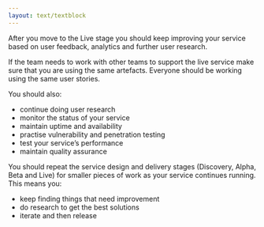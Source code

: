 ```yaml
---
layout: text/textblock
---
```


After you move to the Live stage you should keep improving your service based on user feedback, analytics and further user research.

If the team needs to work with other teams to support the live service make sure that you are using the same artefacts. Everyone should be working using the same user stories.

You should also:
- continue doing user research
- monitor the status of your service
- maintain uptime and availability
- practise vulnerability and penetration testing
- test your service’s performance
- maintain quality assurance

You should repeat the service design and delivery stages (Discovery, Alpha, Beta and Live) for smaller pieces of work as your service continues running. This means you:
- keep finding things that need improvement
- do research to get the best solutions
- iterate and then release
